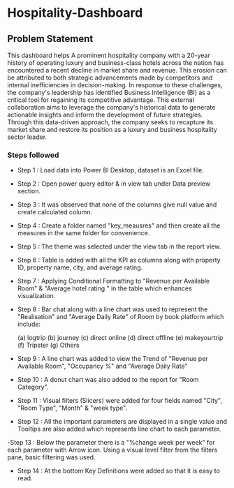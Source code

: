 # Hospitality-Dashboard

## Problem Statement

This dashboard helps A prominent hospitality company with a 20-year history of operating luxury and business-class hotels across the nation has encountered a recent decline in market share and revenue. This erosion can be attributed to both strategic advancements made by competitors and internal inefficiencies in decision-making. In response to these challenges, the company's leadership has identified Business Intelligence (BI) as a critical tool for regaining its competitive advantage. This external collaboration aims to leverage the company's historical data to generate actionable insights and inform the development of future strategies. Through this data-driven approach, the company seeks to recapture its market share and restore its position as a luxury and business hospitality sector leader. 


### Steps followed 

- Step 1 : Load data into Power BI Desktop, dataset is an Excel file.
  
- Step 2 : Open power query editor & in view tab under Data preview section.
  
- Step 3 : It was observed that none of the columns give null value and create calculated column.
  
- Step 4 : Create a folder named "key_meausres" and then create all the measures in the same folder for convenience.
  
- Step 5 : The theme was selected under the view tab in the report view.
  
- Step 6 : Table is added with all the KPI as columns along with property ID, property name, city, and average rating.
  
- Step 7 : Applying Conditional Formatting to "Revenue per Available Room" & "Average hotel rating " in the table which enhances visualization.
  
- Step 8 : Bar chat along with a line chart was used to represent the "Realisation" and "Average Daily Rate" of Room by book platform which include:

  (a) logtrip
  (b) journey
  (c) direct online
  (d) direct offline
  (e) makeyourtrip
  (f) Tripster
  (g) Others

- Step 9 : A line chart was added to view the Trend of "Revenue per Available Room", "Occupancy %" and "Average Daily Rate"
  
- Step 10 : A donut chart was also added to the report for "Room Category".
  
- Step 11 : Visual filters (Slicers) were added for four fields named "City", "Room Type", "Month" & "week type".
  
- Step 12 : All the important parameters are displayed in a single value and Tooltips are also added which represents line chart to each parameter.
  
-Step 13 : Below the parameter there is a "%change week per week" for each parameter with Arrow icon.
           Using a visual level filter from the filters pane, basic filtering was used.

- Step 14 : At the bottom Key Definitions were added so that it is easy to read.
